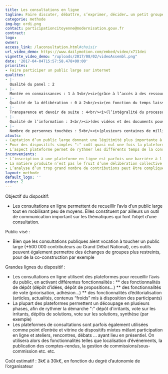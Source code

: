 ```yaml
---
title: Les consultations en ligne
tagline: Faire discuter, débattre, s’exprimer, décider… un petit groupe ou un très large public grâce à des plateformes numériques
categorie: methode
img-bg: ordi.png
contact: participationcitoyenne@modernisation.gouv.fr
contract:
logo:
owner:
access_link: /laconsultation.html#choisir
url_video_demo: https://www.dailymotion.com/embed/video/x711dei
vignette_video_demo: "/uploads/2017/08/02/videoAssembl.png"
date: '2017-04-04T15:57:58.478+00:00'
priorites:
- Faire participer un public large sur internet
qualites:
- |-
  Qualité du panel : 2
- |-
  Montée en connaissances : 1 à 3<br/><i>(grâce à l’accès à des ressources en ligne et au débat argumenté en ligne)</i>
- |-
  Qualité de la délibération : 0 à 2<br/><i>(en fonction du temps laissé aux échanges en ligne)</i>
- |-
  Transparence et devoir de suite : 4<br/><i>(l’intégralité du processus et des débats sont visibles et documentés en ligne)</i>
- |-
  Qualité de l’information : 3<br/><i>(des vidéos et des documents pouvant être mis à disposition en ligne)</i>
- |-
  Nombre de personnes touchées : 5<br/><i>(plusieurs centaines de milliers de participants)</i>
atouts:
- Captation d’un public large donnant une légitimité plus importante à la consultation voire à la décision publique
- Pour des dispositifs simples ":" coût quasi nul une fois la plateforme mise en place et les bases du paramétrage acquises
- L’aspect plateforme permet de rythmer les différents temps de la consultation (dépôt d’idée, vote, …) jusqu’à la restitution des résultats, voire d’enchaîner plusieurs consultations à la suite
inconvenients:
- L’inscription à une plateforme en ligne est parfois une barrière à l’entrée
- La matière produite n’est pas le fruit d’une délibération collective mais représente une somme d’opinions qui donnent des indications sur les grandes tendances
- L’analyse d’un trop grand nombre de contributions peut être compliquée
layout: methode
default_logo: ''
ordre: 2
---
```


Objectif du dispositif: 
* Les consultations en ligne permettent de recueillir l’avis d’un public large tout en mobilisant peu de moyens. Elles constituent par ailleurs un outil de communication important sur les thématiques qui font l’objet d’une consultation.

Public visé : 
* Bien que les consultations publiques aient vocation à toucher un public large (+500 000 contributeurs au Grand Débat National), ces outils peuvent également permettre des échanges de groupes plus restreints, pour de la co-construction par exemple
 
Grandes lignes du  dispositif : 
* Les consultations en ligne utilisent des plateformes pour recueillir l’avis du public, en activant différentes fonctionnalités :
** des fonctionnalités de dépôt (dépôt d’idées, dépôt de propositions…)
** des fonctionnalités de vote (priorisation, adhésion…)
** des fonctionnalités d’éditorialisation (articles, actualités, contenus “froids” mis à disposition des participants)
* La plupart des plateformes permettent un découpage en plusieurs phases, afin de rythmer la démarche ":" dépôt d'irritants, vote sur les irritants, dépôts de solutions, vote sur les solutions, synthèse (par exemple)
* Les plateformes de consultations sont parfois également utilisées comme point d’entrée et vitrine de dispositifs mixtes mêlant participation en ligne et  ateliers, rencontres, débats … ayant lieu en présentiel. On utilisera alors des fonctionnalités telles que localisation d’événements, la publication des comptes-rendus, la gestion de commissions/sous-commission etc. etc.

Coût estimatif : 3k€ à 30k€, en fonction du degré d’autonomie de l’organisateur
